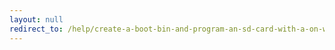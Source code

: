 ```yaml
---
layout: null
redirect_to: /help/create-a-boot-bin-and-program-an-sd-card-with-a-on-windows/
---
```

